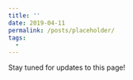 ```yaml
---
title: ''
date: 2019-04-11
permalink: /posts/placeholder/
tags:
  - 
---
```


Stay tuned for updates to this page!

